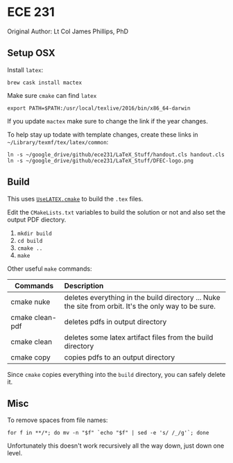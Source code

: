 # ECE 231

Original Author: Lt Col James Phillips, PhD

## Setup OSX

Install `latex`:

    brew cask install mactex

Make sure `cmake` can find `latex`

	export PATH=$PATH:/usr/local/texlive/2016/bin/x86_64-darwin

If you update `mactex` make sure to change the link if the year changes.

To help stay up todate with template changes, create these links in `~/Library/texmf/tex/latex/common`:

	ln -s ~/google_drive/github/ece231/LaTeX_Stuff/handout.cls handout.cls
	ln -s ~/google_drive/github/ece231/LaTeX_Stuff/DFEC-logo.png

## Build

This uses [`UseLATEX.cmake`](https://github.com/kmorel/UseLATEX) to build the
`.tex` files.

Edit the `CMakeLists.txt` variables to build the solution or not and also set
the output PDF diectory.

1. `mkdir build`
2. `cd build`
3. `cmake ..`
4. `make`

Other useful `make` commands:

| Commands        | Description   |
| --------------- |:--------------|
| cmake nuke      | deletes everything in the build directory ... Nuke the site from orbit. It's the only way to be sure. |
| cmake clean-pdf | deletes pdfs in output directory |
| cmake clean     | deletes some latex artifact files from the build directory |
| cmake copy      | copies pdfs to an output directory |

Since `cmake` copies everything into the `build` directory, you can safely delete
it.

## Misc

To remove spaces from file names:

    for f in **/*; do mv -n "$f" `echo "$f" | sed -e 's/ /_/g'`; done

Unfortunately this doesn't work recursively all the way down, just down one level.
